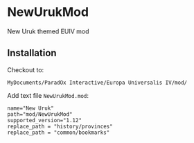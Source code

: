 # NewUrukMod
New Uruk themed EUIV mod

## Installation

Checkout to:
```
MyDocuments/ParadOx Interactive/Europa Universalis IV/mod/
```

Add text file `NewUrukMod.mod`:
```
name="New Uruk"
path="mod/NewUrukMod"
supported_version="1.12"
replace_path = "history/provinces"
replace_path = "common/bookmarks"
```
